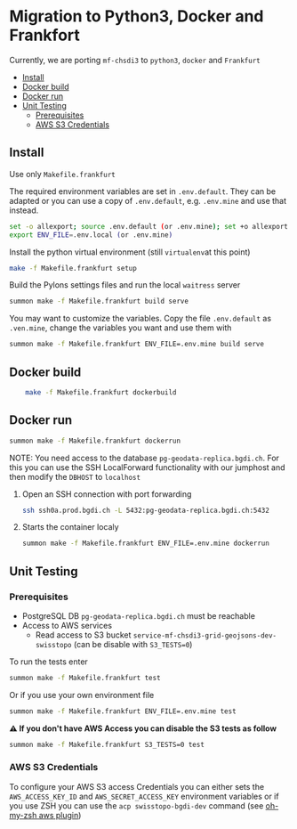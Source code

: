 # Migration to Python3, Docker and Frankfort

Currently, we are porting `mf-chsdi3` to `python3`, `docker` and `Frankfurt`

- [Install](#install)
- [Docker build](#docker-build)
- [Docker run](#docker-run)
- [Unit Testing](#unit-testing)
  - [Prerequisites](#prerequisites)
  - [AWS S3 Credentials](#aws-s3-credentials)

## Install

Use only `Makefile.frankfurt`

The required environment variables are set in `.env.default`. They can be
adapted or you can use a copy of `.env.default`, e.g. `.env.mine` and use that
instead.

```bash
set -o allexport; source .env.default (or .env.mine); set +o allexport  
export ENV_FILE=.env.local (or .env.mine)
```

Install the python virtual environment (still `virtualenv`at this point)

```bash
make -f Makefile.frankfurt setup
```

Build the Pylons settings files and run the local `waitress` server

```bash
summon make -f Makefile.frankfurt build serve
```

You may want to customize the variables. Copy the file `.env.default` as `.ven.mine`,
change the variables you want and use them with

```bash
summon make -f Makefile.frankfurt ENV_FILE=.env.mine build serve
```

## Docker build

```bash
    make -f Makefile.frankfurt dockerbuild
```

## Docker run

```bash
summon make -f Makefile.frankfurt dockerrun
```

NOTE: You need access to the database `pg-geodata-replica.bgdi.ch`. For this you can use the SSH
LocalForward functionality with our jumphost and then modify the `DBHOST` to `localhost`

1. Open an SSH connection with port forwarding

    ```bash
    ssh ssh0a.prod.bgdi.ch -L 5432:pg-geodata-replica.bgdi.ch:5432
    ```

2. Starts the container localy

    ```bash
    summon make -f Makefile.frankfurt ENV_FILE=.env.mine dockerrun
    ```

## Unit Testing

### Prerequisites

- PostgreSQL DB `pg-geodata-replica.bgdi.ch` must be reachable
- Access to AWS services
  - Read access to S3 bucket `service-mf-chsdi3-grid-geojsons-dev-swisstopo` (can be disable with `S3_TESTS=0`)

To run the tests enter

```bash
summon make -f Makefile.frankfurt test
```

Or if you use your own environment file

```bash
summon make -f Makefile.frankfurt ENV_FILE=.env.mine test
```

**:warning: If you don't have AWS Access you can disable the S3 tests as follow**

```bash
summon make -f Makefile.frankfurt S3_TESTS=0 test
```

### AWS S3 Credentials

To configure your AWS S3 access Credentials you can either sets the `AWS_ACCESS_KEY_ID` and `AWS_SECRET_ACCESS_KEY`
environment variables or if you use ZSH you can use the `acp swisstopo-bgdi-dev` command (see [oh-my-zsh aws plugin](https://github.com/ohmyzsh/ohmyzsh/tree/master/plugins/aws))

